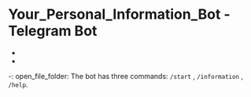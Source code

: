 # Your_Personal_Information_Bot - Telegram Bot

-
-
-: open_file_folder: The bot has three commands: `/start` , `/information` , `/help`.
